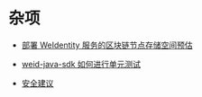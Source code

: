 # 杂项

* [部署 WeIdentity 服务的区块链节点存储空间预估](./capacity-estimation.md)

* [weid-java-sdk 如何进行单元测试](./how-to-run-unit-test.md)

* [安全建议](./security-suggestion.md)
